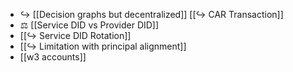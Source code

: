 - ↪️ [[Decision graphs but decentralized]]
  [[↪️ CAR Transaction]]
- ⚖️ [[Service DID vs Provider DID]]
- [[↪️ Service DID Rotation]]
- [[↪️ Limitation with principal alignment]]
- [[w3 accounts]]